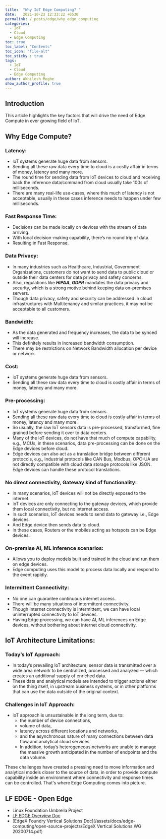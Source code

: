```yaml
---
title:  "Why IoT Edge Computing? "
date:   2021-10-23 12:33:22 +0530
permalink: /_posts/edge/why_edge_computing
categories:
  - IoT
  - Cloud
  - Edge Computing
toc: true
toc_label: "Contents"
toc_icon: "file-alt"
toc_sticky : true
tags:
  - IoT
  - Cloud
  - Edge Computing
author: Akhilesh Moghe
show_author_profile: true
---
```



## Introduction
This article highlights the key factors that will drive the need of Edge Compute in ever growing field of IoT.


## Why Edge Compute?
### Latency: 
* IoT systems generate huge data from sensors.
* Sending all these raw data every time to cloud is a costly affair in terms of money, latency and many more.
* The round time for sending data from IoT devices to cloud and receiving back the inference data/command from cloud usually take 100s of milliseconds.
* There are many real-life use-cases, where this much of latency is not acceptable, usually in these cases inference needs to happen under few milliseconds. 

### Fast Response Time: 
* Decisions can be made locally on devices with the stream of data arriving.
* With local decision-making capability, there’s no round trip of data.
* Resulting in Fast Response. 

### Data Privacy: 
* In many industries such as Healthcare, Industrial, Government Organizations, customers do not want to send data to public cloud or outside their data centers for data privacy and safety concerns.
* Also, regulations like __*HIPAA*__, __*GDPR*__ mandates the data privacy and security, which is a strong motive behind keeping data on-premises servers. 
* Though data privacy, safety and security can be addressed in cloud infrastructures with Multitenancy and similar practices, it may not be acceptable to all customers.

### Bandwidth:
* As the data generated and frequency increases, the data to be synced will increase.
* This definitely results in increased bandwidth consumption. 
* There may be restrictions on Network Bandwidth allocation per device or network. 

### Cost: 
* IoT systems generate huge data from sensors.
* Sending all these raw data every time to cloud is costly affair in terms of money, latency and many more. 

### Pre-processing: 
* IoT systems generate huge data from sensors.
* Sending all these raw data every time to cloud is costly affair in terms of money, latency and many more.
* So usually, the raw IoT sensors data is pre-processed, transformed, fine grained before sending it over to data centers.
* Many of the IoT devices, do not have that much of compute capability, e.g., MCUs, in these scenarios, data pre-processing can be done on the Edge devices before cloud.
* Edge devices can also act as a translation bridge between different protocols, e.g., Industrial protocols like CAN Bus, Modbus, OPC-UA are not directly compatible with cloud data storage protocols like JSON. Edge devices can handle these protocol translations.

### No direct connectivity, Gateway kind of functionality: 
* In many scenarios, IoT devices will not be directly exposed to the internet.
* IoT devices are only connecting to the gateway devices, which provide them local connectivity, but no internet access.
* In such scenarios, IoT devices needs to send data to gateway i.e., Edge devices.
* And Edge device then sends data to cloud.
* In these cases, Routers or the mobiles acting as hotspots can be Edge devices.

### On-premise AI, ML Inference scenarios:
* Allows you to deploy models built and trained in the cloud and run them on edge devices.
* Edge computing uses this model to process data locally and respond to the event rapidly.

### Intermittent Connectivity:
* No one can guarantee continuous internet access.
* There will be many situations of intermittent connectivity.
* Though internet connectivity is intermittent, we can have local uninterrupted connectivity to IoT devices.
* Having Edge processing, we can have AI, ML inferences on Edge devices, without bothering about internet cloud connectivity.

 
## IoT Architecture Limitations:
### Today’s IoT Approach:
* In today’s prevailing IoT architecture, sensor data is transmitted over a wide area network to be centralized, processed and analyzed — which creates an additional supply of enriched data.
* These data and analytical models are intended to trigger actions either on the thing itself, in upstream business systems, or in other platforms that can use the data outside of the original context.

### Challenges in IoT Approach:
* IoT approach is unsustainable in the long term, due to:
  * the number of device connections,
  * volume of data,
  * latency across different locations and networks,
  * and the asynchronous nature of many connections between data flow and analytical cloud services.
  * In addition, today’s heterogeneous networks are unable to manage the massive growth anticipated in the number of endpoints and the data volume. 

These challenges have created a pressing need to move information and analytical models closer to the source of data, in order to provide compute capability inside an environment where connectivity and response times can be controlled.
That's where Edge Computing comes into picture.


## LF EDGE - Open Edge
- Linux Foundation Umbrella Project
- [LF EDGE Overview Doc](/assets/docs/edge-computing/open-source-projects/LF-Edge-web-July2021-1.pdf)
- [EdgeX Foundry Vertical Solutions Doc](/assets/docs/edge-computing/open-source-projects/EdgeX Vertical Solutions WG 20200714.pdf)


